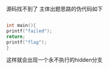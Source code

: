 源码找不到了
主体出题思路的伪代码如下

```cpp

int main(){
printf("failed");
return;
printf("flag");
}

```
这样就会出现一个永不执行的hidden分支